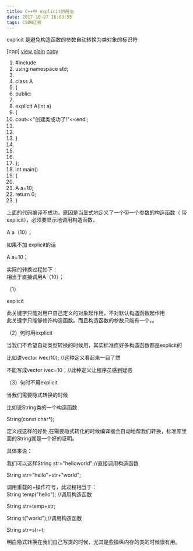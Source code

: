 ```yaml
---
title: C++中 explicit的用法
date: 2017-10-27 16:03:55
tags: CSDN迁移
---
```

   explicit 是避免构造函数的参数自动转换为类对象的标识符

 

 [cpp] [view plain](http://blog.csdn.net/acdnjjjdjkdckjj/article/details/5644573#) [copy](http://blog.csdn.net/acdnjjjdjkdckjj/article/details/5644573#)   
   
   
 
  1. #include <iostream> 
  2. using namespace std; 
  3. 
  4. class A 
  5. { 
  6. public: 
  7. 
  8. explicit A(int a) 
  9. { 
  10. cout<<"创建类成功了!"<<endl; 
  11. 
  12. 
  13. } 
  14. 
  15. 
  16. 
  17. }; 
  18. int main() 
  19. { 
  20. 
  21. A a=10; 
  22. return 0; 
  23. }   
 

 

 上面的代码编译不成功，原因是当显式地定义了一个带一个参数的构造函数（ 带explicit），必须要显示地调用构造函数，

 A a（10）；

 如果不加 explicit的话

 A a=10；

 实际的转换过程如下：  
 相当于直接调用A（10）；

 （1）

 explicit

 此关键字只能对用户自己定义的对象起作用，不对默认构造函数起作用  
 此关键字只能够修饰构造函数。而且构造函数的参数只能有一个。。

 （2）何时用explicit

 当我们不希望自动类型转换的时候用，其实标准库好多构造函数都是explicit的

 比如说vector <int> ivec(10); //这种定义看起来一目了然

 不能写成vector <int> ivec=10；//此种定义让程序员感到疑惑

 （3）何时不用explicit

 当我们需要隐式转换的时候

 比如说String类的一个构造函数

 String(const char*);

 

 定义成这样的好处,在需要隐式转化的时候编译器会自动地帮我们转换，标准库里面的String就是一个好的证明。

 具体来说：

 

 我们可以这样String str="helloworld";//直接调用构造函数

 

 String str="hello"+str+"world";

 

 调用重载的+操作符号，此过程相当于：  
 String temp("hello"); //调用构造函数

 String str=temp+str;

 String t("world");//调用构造函数

 String str=str+t;

 

 

 明白隐式转换在我们自己写类的时候，尤其是些操纵内存的类的时候很有用。

 

   
 